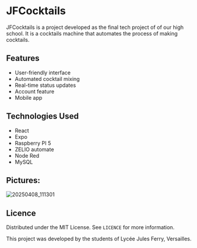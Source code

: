 # JFCocktails

JFCocktails is a project developed as the final tech project of of our high school. It is a cocktails machine that automates the process of making cocktails.

## Features
- User-friendly interface
- Automated cocktail mixing
- Real-time status updates
- Account feature
- Mobile app

## Technologies Used
- React
- Expo
- Raspberry PI 5
- ZELIO automate
- Node Red
- MySQL

## Pictures: 
![20250408_111301](https://github.com/user-attachments/assets/504451a2-5bbb-407a-b970-c3a9bc17accf)

## Licence

Distributed under the MIT License. See `LICENCE` for more information.

This project was developed by the students of Lycée Jules Ferry, Versailles.
